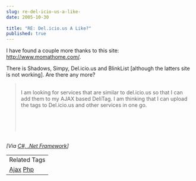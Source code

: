 ```yaml
---
slug: re-del-icio-us-a-like-
date: 2005-10-30
 
title: "RE: Del.icio.us A Like?"
published: true
---
```

I have found a couple more thanks to this site: <a href="http://www.momathome.com/viewfromhome/2005/10/social_bookmarking_simple_just.php">http://www.momathome.com/</a>.<p />There is Shadows, Simpy, Del.icio.us and BlinkList [although the latters site is not working].  Are there any more?<br /><blockquote>
<br /><div>I am looking for services that are similar to del.icio.us so that I can add them to my AJAX based DeliTag. I am thinking that I can upload the tags to Del.icio.us and other services in one go.<p /><br />
</div>
<br />
</blockquote><br /><i>[Via <a href="http://feeds.feedburner.com/Kinlan?m=160">C#, .Net Framework</a>]</i><p /><table class="TechnoratiHead TagHeader">
<tr><td>Related Tags</td></tr>
<tr class="Technorati"><td>
<a href="https://paul.kinlan.me/tags/Ajax" class="Tag" rel="tag">Ajax</a> <a href="https://paul.kinlan.me/tags/Php" class="Tag" rel="tag">Php</a>
</td></tr>
</table>

